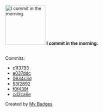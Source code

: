 <img src="https://my-badges.github.io/my-badges/morning-commits.png" alt="I commit in the morning." title="I commit in the morning." width="128">
<strong>I commit in the morning.</strong>
<br><br>

Commits:

- <a href="https://github.com/HorebZ/HorebZ/commit/c1f3793ef132d14e6447b9167fe2619daeed2c00">c1f3793</a>
- <a href="https://github.com/HorebZ/HorebZ/commit/e037ddccdbe7dff0151bd8e3e0548906535644c3">e037ddc</a>
- <a href="https://github.com/HorebZ/HorebZ/commit/0634c3d33d0a242c6b9347b119b875842dec1b9c">0634c3d</a>
- <a href="https://github.com/HorebZ/HorebZ/commit/53f269240898eba56254607addb6fb9b1fc7f3ce">53f2692</a>
- <a href="https://github.com/HorebZ/HorebZ/commit/f0f439f455aab18cad678ec3fd3bda6cfbbd4a0b">f0f439f</a>
- <a href="https://github.com/HorebZ/HorebZ/commit/cd2ca6e469b44ddcfc00f90daaf0713a44fb6e5d">cd2ca6e</a>


Created by <a href="https://github.com/my-badges/my-badges">My Badges</a>